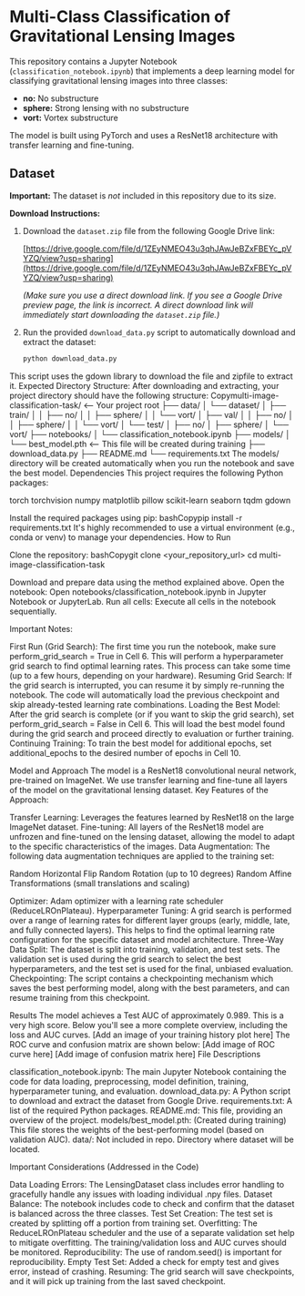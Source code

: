 # Multi-Class Classification of Gravitational Lensing Images

This repository contains a Jupyter Notebook (`classification_notebook.ipynb`) that implements a deep learning model for classifying gravitational lensing images into three classes:

* **no:** No substructure
* **sphere:** Strong lensing with no substructure
* **vort:** Vortex substructure

The model is built using PyTorch and uses a ResNet18 architecture with transfer learning and fine-tuning.

## Dataset

**Important:** The dataset is *not* included in this repository due to its size.

**Download Instructions:**

1. Download the `dataset.zip` file from the following Google Drive link:

   [https://drive.google.com/file/d/1ZEyNMEO43u3qhJAwJeBZxFBEYc_pVYZQ/view?usp=sharing](https://drive.google.com/file/d/1ZEyNMEO43u3qhJAwJeBZxFBEYc_pVYZQ/view?usp=sharing)

   *(Make sure you use a direct download link. If you see a Google Drive preview page, the link is incorrect. A direct download link will immediately start downloading the `dataset.zip` file.)*

2. Run the provided `download_data.py` script to automatically download and extract the dataset:

   ```bash
   python download_data.py
This script uses the gdown library to download the file and zipfile to extract it.
Expected Directory Structure:
After downloading and extracting, your project directory should have the following structure:
Copymulti-image-classification-task/ <-- Your project root
├── data/
│   └── dataset/
│       ├── train/
│       │   ├── no/
│       │   ├── sphere/
│       │   └── vort/
│       ├── val/
│       │   ├── no/
│       │   ├── sphere/
│       │   └── vort/
│       └── test/
│           ├── no/
│           ├── sphere/
│           └── vort/
├── notebooks/
│   └── classification_notebook.ipynb
├── models/
│   └── best_model.pth <-- This file will be created during training
├── download_data.py
├── README.md
└── requirements.txt
The models/ directory will be created automatically when you run the notebook and save the best model.
Dependencies
This project requires the following Python packages:

torch
torchvision
numpy
matplotlib
pillow
scikit-learn
seaborn
tqdm
gdown

Install the required packages using pip:
bashCopypip install -r requirements.txt
It's highly recommended to use a virtual environment (e.g., conda or venv) to manage your dependencies.
How to Run

Clone the repository:
bashCopygit clone <your_repository_url>
cd multi-image-classification-task

Download and prepare data using the method explained above.
Open the notebook: Open notebooks/classification_notebook.ipynb in Jupyter Notebook or JupyterLab.
Run all cells: Execute all cells in the notebook sequentially.

Important Notes:

First Run (Grid Search): The first time you run the notebook, make sure perform_grid_search = True in Cell 6. This will perform a hyperparameter grid search to find optimal learning rates. This process can take some time (up to a few hours, depending on your hardware).
Resuming Grid Search: If the grid search is interrupted, you can resume it by simply re-running the notebook. The code will automatically load the previous checkpoint and skip already-tested learning rate combinations.
Loading the Best Model: After the grid search is complete (or if you want to skip the grid search), set perform_grid_search = False in Cell 6. This will load the best model found during the grid search and proceed directly to evaluation or further training.
Continuing Training: To train the best model for additional epochs, set additional_epochs to the desired number of epochs in Cell 10.

Model and Approach
The model is a ResNet18 convolutional neural network, pre-trained on ImageNet. We use transfer learning and fine-tune all layers of the model on the gravitational lensing dataset.
Key Features of the Approach:

Transfer Learning: Leverages the features learned by ResNet18 on the large ImageNet dataset.
Fine-tuning: All layers of the ResNet18 model are unfrozen and fine-tuned on the lensing dataset, allowing the model to adapt to the specific characteristics of the images.
Data Augmentation: The following data augmentation techniques are applied to the training set:

Random Horizontal Flip
Random Rotation (up to 10 degrees)
Random Affine Transformations (small translations and scaling)


Optimizer: Adam optimizer with a learning rate scheduler (ReduceLROnPlateau).
Hyperparameter Tuning: A grid search is performed over a range of learning rates for different layer groups (early, middle, late, and fully connected layers). This helps to find the optimal learning rate configuration for the specific dataset and model architecture.
Three-Way Data Split: The dataset is split into training, validation, and test sets. The validation set is used during the grid search to select the best hyperparameters, and the test set is used for the final, unbiased evaluation.
Checkpointing: The script contains a checkpointing mechanism which saves the best performing model, along with the best parameters, and can resume training from this checkpoint.

Results
The model achieves a Test AUC of approximately 0.989. This is a very high score. Below you'll see a more complete overview, including the loss and AUC curves.
[Add an image of your training history plot here]
The ROC curve and confusion matrix are shown below:
[Add image of ROC curve here]
[Add image of confusion matrix here]
File Descriptions

classification_notebook.ipynb: The main Jupyter Notebook containing the code for data loading, preprocessing, model definition, training, hyperparameter tuning, and evaluation.
download_data.py: A Python script to download and extract the dataset from Google Drive.
requirements.txt: A list of the required Python packages.
README.md: This file, providing an overview of the project.
models/best_model.pth: (Created during training) This file stores the weights of the best-performing model (based on validation AUC).
data/: Not included in repo. Directory where dataset will be located.

Important Considerations (Addressed in the Code)

Data Loading Errors: The LensingDataset class includes error handling to gracefully handle any issues with loading individual .npy files.
Dataset Balance: The notebook includes code to check and confirm that the dataset is balanced across the three classes.
Test Set Creation: The test set is created by splitting off a portion from training set.
Overfitting: The ReduceLROnPlateau scheduler and the use of a separate validation set help to mitigate overfitting. The training/validation loss and AUC curves should be monitored.
Reproducibility: The use of random.seed() is important for reproducibility.
Empty Test Set: Added a check for empty test and gives error, instead of crashing.
Resuming: The grid search will save checkpoints, and it will pick up training from the last saved checkpoint.

